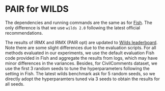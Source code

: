 # PAIR for WILDS
The dependencies and running commands are the same as for [Fish](https://github.com/YugeTen/fish).
The only difference is that we use `wilds 2.0` following the latest official recommendations.

The results of IRMX and IRMX (PAIR opt) are updated to [Wilds leaderboard](https://wilds.stanford.edu/leaderboard/).
Note there are some slight differences due to the evaluation scripts.
For all methods evaluated in our experiments, we use the default evaluation Fish code provided in Fish and aggregate the results from logs,
which may have minor differences in the variances.
Besides, for CivilComments dataset, we use the first 3 random seeds to tune the hyperparameters following the setting in Fish.
The latest wilds benchmark ask for 5 random seeds, so we directly adopt the hyperparamters tuned via 3 seeds to obtain the results for all seeds.

